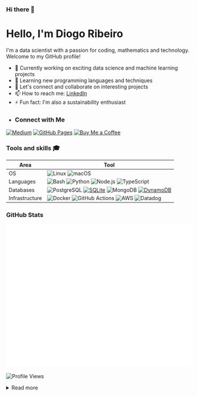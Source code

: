 ### Hi there 👋

# Hello, I'm Diogo Ribeiro

I'm a data scientist with a passion for coding, mathematics and technology. Welcome to my GitHub profile!

- 🔭 Currently working on exciting data science and machine learning projects
- 🌱 Learning new programming languages and techniques
- 💬 Let's connect and collaborate on interesting projects
- 📫 How to reach me: [LinkedIn](https://www.linkedin.com/in/diogo-ribeiro-9094604a/)
- ⚡ Fun fact: I'm also a sustainability enthusiast
- ### Connect with Me
[![Medium](https://img.shields.io/badge/Medium-Follow%20Me-2bbc8a?logo=medium)](https://medium.com/@neverforget-1975)
[![GitHub Pages](https://img.shields.io/badge/GitHub%20Pages-Deployed-007BFF?logo=github)](https://diogoribeiro7.github.io)
[![Buy Me a Coffee](https://img.shields.io/badge/Buy%20Me%20a%20Coffee-Support%20Me-FFDD00)](https://buymeacoffee.com/diogoribeiro7)


### Tools and skills 🎓
| Area           | Tool            |
|---             | ---             |
|OS              | ![Linux](https://img.shields.io/badge/OS-Linux-FFDD00?logo=linux&logoColor=white) ![macOS](https://img.shields.io/badge/OS-macOS-FFDD00?logo=apple&logoColor=white) |
| Languages      | ![Bash](https://img.shields.io/badge/Code-Bash-007BFF?logo=gnu-bash&logoColor=white) ![Python](https://img.shields.io/badge/Code-Python-007BFF?logo=python&logoColor=white) ![Node.js](https://img.shields.io/badge/Code-Node.js-007BFF?logo=node.js&logoColor=white)  ![TypeScript](https://img.shields.io/badge/Code-TypeScript-007BFF?logo=typescript&logoColor=white) |
| Databases      | ![PostgreSQL](https://img.shields.io/badge/DB-PostgreSQL-2bbc8a?logo=postgresql&logoColor=white) [![SQLite](https://img.shields.io/badge/DB-SQLite-2bbc8a?logo=sqlite&logoColor=white)](https://www.sqlite.org/index.html) ![MongoDB](https://img.shields.io/badge/DB-MongoDB-2bbc8a?logo=mongodb&logoColor=white) [![DynamoDB](https://img.shields.io/badge/DB-DynamoDB-2bbc8a?logo=amazon-dynamodb&logoColor=white)](https://aws.amazon.com/dynamodb/) | 
| Infrastructure | ![Docker](https://img.shields.io/badge/Containers-Docker-2bbc8a?logo=docker&logoColor=white) ![GitHub Actions](https://img.shields.io/badge/CICD-GitHub_Actions-2bbc8a?logo=github-actions&logoColor=white) ![AWS](https://img.shields.io/badge/Tools-AWS-2bbc8a?logo=amazon-aws&logoColor=white) ![Datadog](https://img.shields.io/badge/Monitoring-Datadog-2bbc8a?logo=datadog&logoColor=white) |


### GitHub Stats
![Metrics](/github-metrics.svg)

![Profile Views](https://komarev.com/ghpvc/?username=DiogoRibeiro7)

<details>
<summary>Read more</summary>
     
This page you are reading is a profile readme. Around July 2020, GitHub made this a public feature.

To make one, create a repo named after your username (matching case exactly) and create a `README.md` file in it. Then go to your GitHub profile and you'll see your README appear there ✨.

- [DiogoRibeiro7/diogoribeiro7](https://github.com/DiogoRibeiro7/diogoribeiro7/) repo where this README lives
- GitHub topic: [profile-readme](https://github.com/topics/profile-readme)
- Tutorial: [How To Create A GitHub Profile README](https://www.aboutmonica.com/blog/how-to-create-a-github-profile-readme)

</details>
